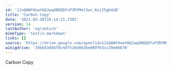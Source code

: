 ```yaml
---
id: '1JxQAWY4nwYAQJwq4NQ5DYvP3RYMml3wz_KejI5gb4dQ'
title: 'Carbon Copy'
date: '2021-02-26T16:14:21.738Z'
version: 14
lastAuthor: 'egrzetich'
mimeType: 'text/x-markdown'
links: []
source: 'https://drive.google.com/open?id=1JxQAWY4nwYAQJwq4NQ5DYvP3RYMml3wz_KejI5gb4dQ'
wikigdrive: '39bb83db6f8c4d7510a0836e889fb3cc29e60870'
---
```

Carbon Copy
